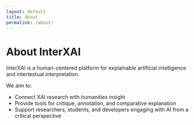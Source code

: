 ```yaml
---
layout: default
title: About
permalink: /about/
---
```


# About InterXAI

InterXAI is a human-centered platform for explainable artificial intelligence and intertextual interpretation.

We aim to:
- Connect XAI research with humanities insight
- Provide tools for critique, annotation, and comparative explanation
- Support researchers, students, and developers engaging with AI from a critical perspective
